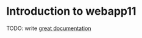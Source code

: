# Introduction to webapp11

TODO: write [great documentation](http://jacobian.org/writing/what-to-write/)
